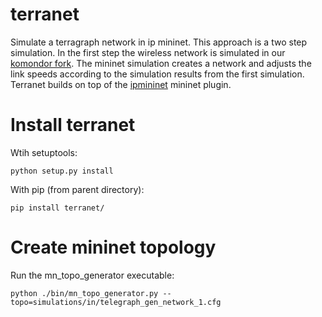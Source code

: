 # terranet
Simulate a terragraph network in ip mininet. This approach is a two step
simulation. In the first step the wireless network is simulated in our
[komondor fork](https://github.com/Bustel/Komondor). The mininet simulation
creates a network and adjusts the link speeds according to the simulation
results from the first simulation. Terranet builds on top of the
[ipmininet](https://github.com/cnp3/ipmininet) mininet plugin.

# Install terranet
Wtih setuptools:

```
python setup.py install
```

With pip (from parent directory):

```
pip install terranet/
```

# Create mininet topology
Run the mn_topo_generator executable:

```
python ./bin/mn_topo_generator.py --topo=simulations/in/telegraph_gen_network_1.cfg
```
